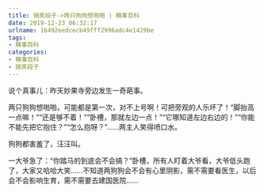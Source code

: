 ```yaml
---
title: 搞笑段子->两只狗狗想啪啪 | 糗事百科
date: 2019-12-23 06:32:17
urlname: 16492eedcecb49fff2996adc4e1429be
tags: 
- 糗事百科
categories:
- 糗事百科
- 搞笑段子
---
```

说个真事儿：昨天妙果寺旁边发生一奇葩事。

两只狗狗想啪啪，可能都是第一次，对不上号啊！可把旁观的人乐坏了！“脚抬高一点嘛！”“还是够不着！”“卧槽，那就左边一点！”“它哪知道左边右边的！”“你能不能先把它抱住？”“怎么抱呀？”……两主人笑得喷口水。

狗狗都害羞了，汪汪叫。

一大爷急了：“你踏马的到底会不会搞？”卧槽，所有人盯着大爷看，大爷低头跑了，大家又哈哈大笑……不知道两狗狗会不会有心里阴影，需不需要看医生，以后会不会影响生育，需不需要去建国医院……


